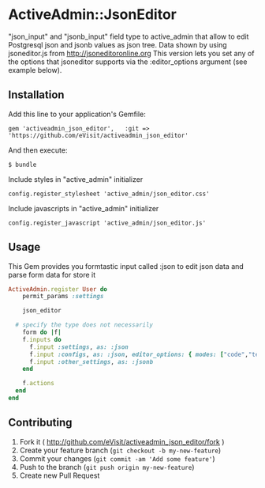 # ActiveAdmin::JsonEditor

"json_input" and "jsonb_input" field type to active_admin that allow to edit Postgresql json and jsonb values as json tree.
Data shown by using jsoneditor.js from http://jsoneditoronline.org
This version lets you set any of the options that jsoneditor supports via the :editor_options argument (see example below).

## Installation

Add this line to your application's Gemfile:

    gem 'activeadmin_json_editor',   :git => 'https://github.com/eVisit/activeadmin_json_editor' 

And then execute:

    $ bundle

Include styles in "active_admin" initializer

    config.register_stylesheet 'active_admin/json_editor.css'

Include javascripts in "active_admin" initializer

    config.register_javascript 'active_admin/json_editor.js'

## Usage

This Gem provides you formtastic input called :json to edit json data and parse form data for store it


```ruby
ActiveAdmin.register User do
	permit_params :settings

	json_editor

  # specify the type does not necessarily
	form do |f|
    f.inputs do
      f.input :settings, as: :json
      f.input :configs, as: :json, editor_options: { modes: ["code","text"] }
      f.input :other_settings, as: :jsonb
    end

    f.actions
  end
end
```

## Contributing

1. Fork it ( http://github.com/eVisit/activeadmin_json_editor/fork )
2. Create your feature branch (`git checkout -b my-new-feature`)
3. Commit your changes (`git commit -am 'Add some feature'`)
4. Push to the branch (`git push origin my-new-feature`)
5. Create new Pull Request
